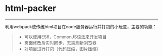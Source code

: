 # html-packer

------

利用webpack使传统html项目在node服务器运行并打包的小玩意，主要的功能：

> * 可以使用ES6，CommonJS语法来开发项目
> * 页面修改后实时同步，无需刷新浏览器
> * 对项目进行打包（代码压缩，图片压缩）
